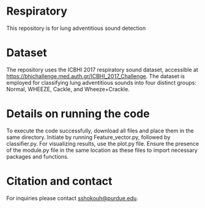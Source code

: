# Respiratory
This repository is for lung adventitious sound detection
# Dataset
The repository uses the ICBHI 2017 respiratory sound dataset, accessible at https://bhichallenge.med.auth.gr/ICBHI_2017_Challenge. The dataset is employed for classifying lung adventitious sounds into four distinct groups: Normal, WHEEZE, Cackle, and Wheeze+Crackle.
# Details on running the code
To execute the code successfully, download all files and place them in the same directory. Initiate by running Feature_vector.py, followed by classifier.py. For visualizing results, use the plot.py file. Ensure the presence of the module.py file in the same location as these files to import necessary packages and functions.

# Citation and contact
For inquiries please contact sshokouh@purdue.edu.
